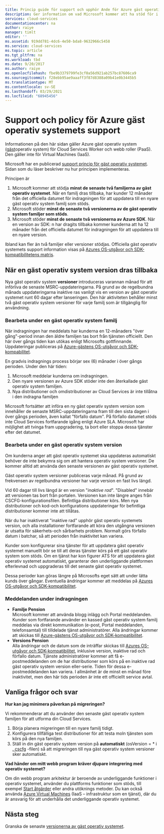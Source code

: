 ```yaml
---
title: Princip guide för support och upphör Ande för Azure gäst operativ system | Microsoft Docs
description: Ger information om vad Microsoft kommer att ha stöd för i det Azure gäst operativ system som används av Cloud Services.
services: cloud-services
documentationcenter: na
author: raiye
manager: timlt
editor: ''
ms.assetid: 919dd781-4dc6-4e50-bda8-9632966c5458
ms.service: cloud-services
ms.topic: article
ms.tgt_pltfrm: na
ms.workload: tbd
ms.date: 9/20/2017
ms.author: raiye
ms.openlocfilehash: fbe9b3379799fe3cf0a56d921ab257bc87606ca9
ms.sourcegitcommit: f28ebb95ae9aaaff3f87d8388a09b41e0b3445b5
ms.translationtype: MT
ms.contentlocale: sv-SE
ms.lasthandoff: 03/29/2021
ms.locfileid: "68945456"
---
```

# <a name="azure-guest-os-supportability-and-retirement-policy"></a>Support och policy för Azure gäst operativ systemets support
Informationen på den här sidan gäller Azure gäst operativ system ([gäst](cloud-services-guestos-update-matrix.md)operativ system) för Cloud Services Worker och webb roller (PaaS). Den gäller inte för Virtual Machines (IaaS).

Microsoft har en publicerad [support princip för gäst operativ systemet](https://support.microsoft.com/gp/azure-cloud-lifecycle-faq). Sidan som du läser beskriver nu hur principen implementeras.

Principen är

1. Microsoft kommer att stödja **minst de senaste två familjerna av gäst operativ systemet**. När en familj dras tillbaka, har kunder 12 månader från det officiella datumet för indragningen för att uppdatera till en nyare gäst operativ system familj som stöds.
2. Microsoft stöder **minst de senaste två versionerna av de gäst operativ system familjer som stöds**.
3. Microsoft stöder **minst de senaste två versionerna av Azure SDK**. När en version av SDK: n har dragits tillbaka kommer kunderna att ha 12 månader från det officiella datumet för indragningen för att uppdatera till en nyare version.

Ibland kan fler än två familjer eller versioner stödjas. Officiella gäst operativ systemets support information visas på [Azures OS-utgåvor och SDK-kompatibilitetens matris](cloud-services-guestos-update-matrix.md).

## <a name="when-a-guest-os-version-is-retired"></a>När en gäst operativ system version dras tillbaka
Nya gäst operativ system **versioner** introduceras varannan månad för att införliva de senaste MSRC-uppdateringarna. På grund av de regelbundna månads uppdateringarna inaktive ras vanligt vis en version av gäst operativ systemet runt 60 dagar efter lanseringen. Den här aktiviteten behåller minst två gäst operativ system versioner för varje familj som är tillgänglig för användning.

### <a name="process-during-a-guest-os-family-retirement"></a>Bearbeta under en gäst operativ system familj
När indragningen har meddelats har kunderna en 12-månaders "över gång"-period innan den äldre familjen tas bort från tjänsten officiellt. Den här över gångs tiden kan utökas enligt Microsofts gottfinnande. Uppdateringar publiceras på [Azure-gästens OS-utgåvor och SDK-kompabilitet](cloud-services-guestos-update-matrix.md).

En gradvis indragnings process börjar sex (6) månader i över gångs perioden. Under den här tiden:

1. Microsoft meddelar kunderna om indragningen.
2. Den nyare versionen av Azure SDK stöder inte den återkallade gäst operativ system familjen.
3. Nya distributioner och omdistributioner av Cloud Services är inte tillåtna i den indragna familjen

Microsoft fortsätter att införa en ny gäst operativ system version som innehåller de senaste MSRC-uppdateringarna fram till den sista dagen i över gångs perioden, även kallat "förfallo datum". På förfallo datumet stöds inte Cloud Services fortfarande igång enligt Azure SLA. Microsoft har möjlighet att tvinga fram uppgradering, ta bort eller stoppa dessa tjänster efter det datumet.

### <a name="process-during-a-guest-os-version-retirement"></a>Bearbeta under en gäst operativ system version
Om kunderna anger att gäst operativ systemet ska uppdateras automatiskt behöver de inte bekymra sig om att hantera operativ system versioner. De kommer alltid att använda den senaste versionen av gäst operativ systemet.

Gäst operativ system versioner publiceras varje månad. På grund av frekvensen av regelbundna versioner har varje version en fast livs längd.

Vid 60 dagar till livs längd är en version "*inaktive rad*". "Disabled" innebär att versionen tas bort från portalen. Versionen kan inte längre anges från CSCFG-konfigurationsfilen. Befintliga distributioner körs. Men nya distributioner och kod-och konfigurations uppdateringar för befintliga distributioner kommer inte att tillåtas.

När du har inaktiverat "inaktive rad" upphör gäst operativ systemets version, och alla installationer fortfarande att köra den utgångna versionen är utsatta för säkerhets-och sårbarhets problem. Normalt görs förfallo datum i batchar, så att perioden från inaktivitet kan variera.

Kunder som konfigurerar sina tjänster för att uppdatera gäst operativ systemet manuellt bör se till att deras tjänster körs på ett gäst operativ system som stöds. Om en tjänst har kon figurer ATS för att uppdatera gäst operativ systemet automatiskt, garanterar den underliggande plattformen efterlevnad och uppgraderas till det senaste gäst operativ systemet.

Dessa perioder kan göras längre på Microsofts eget sätt att under lätta kunds över gångar. Eventuella ändringar kommer att meddelas på [Azures OS-utgåvor och SDK-kompatibilitet](cloud-services-guestos-update-matrix.md).

### <a name="notifications-during-retirement"></a>Meddelanden under indragningen
* **Familje Pension** <br>Microsoft kommer att använda blogg inlägg och Portal meddelanden. Kunder som fortfarande använder en kassed gäst operativ system familj meddelas via direkt kommunikation (e-post, Portal meddelanden, telefonsamtal) till tilldelade tjänst administratörer. Alla ändringar kommer att skickas till [Azure-gästens OS-utgåvor och SDK-kompatibilitet](cloud-services-guestos-update-matrix.md).
* **Versions Pension** <br>Alla ändringar och de datum som de inträffar skickas till [Azures OS-utgåvor och SDK-kompatibilitet](cloud-services-guestos-update-matrix.md), inklusive version, inaktive rad och förfallo datum. Tjänste administratörer kommer att få e-postmeddelanden om de har distributioner som körs på en inaktive rad gäst operativ system version eller-serie. Tiden för dessa e-postmeddelanden kan variera. I allmänhet är de minst en månad före inaktivitet, men den här tids perioden är inte ett officiellt service avtal.

## <a name="frequently-asked-questions"></a>Vanliga frågor och svar
**Hur kan jag minimera påverkan på migreringen?**

Vi rekommenderar att du använder den senaste gäst operativ system familjen för att utforma din Cloud Services.

1. Börja planera migreringen till en nyare familj tidigt.
2. Konfigurera tillfälliga test distributioner för att testa moln tjänsten som körs på den nya familjen.
3. Ställ in din gäst operativ system version på **automatiskt** (osVersion = * i [. cscfg](cloud-services-model-and-package.md#cscfg) -filen) så att migreringen till nya gäst operativ system versioner sker automatiskt.

**Vad händer om mitt webb program kräver djupare integrering med operativ systemet?**

Om din webb program arkitektur är beroende av underliggande funktioner i operativ systemet, använder du plattforms funktioner som stöds, till exempel [Start åtgärder](cloud-services-startup-tasks.md) eller andra utöknings metoder. Du kan också använda [Azure Virtual Machines](https://azure.microsoft.com/documentation/scenarios/virtual-machines/) (IaaS – infrastruktur som en tjänst), där du är ansvarig för att underhålla det underliggande operativ systemet.

## <a name="next-steps"></a>Nästa steg
Granska de senaste [versionerna av gäst operativ systemet](cloud-services-guestos-update-matrix.md).
